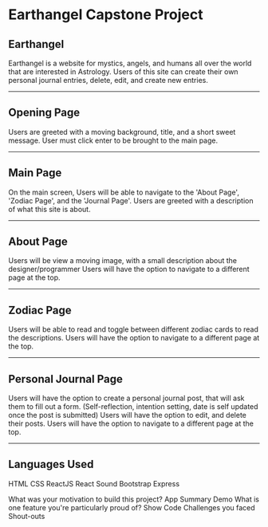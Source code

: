# Earthangel Capstone Project

## Earthangel

Earthangel is a website for mystics, angels, and humans all over the world that are interested in Astrology. Users of this site can create their own personal journal entries, delete, edit, and create new entries.

---

## Opening Page

Users are greeted with a moving background, title, and a short sweet message.
User must click enter to be brought to the main page.

---

## Main Page

On the main screen, Users will be able to navigate to the 'About Page', 'Zodiac Page', and the 'Journal Page'.
Users are greeted with a description of what this site is about.

---

## About Page

Users will be view a moving image, with a small description about the designer/programmer
Users will have the option to navigate to a different page at the top.

---

## Zodiac Page

Users will be able to read and toggle between different zodiac cards to read the descriptions.
Users will have the option to navigate to a different page at the top.

---

## Personal Journal Page

Users will have the option to create a personal journal post, that will ask them to fill out a form. (Self-reflection, intention setting, date is self updated once the post is submitted)
Users will have the option to edit, and delete their posts.
Users will have the option to navigate to a different page at the top.

---

## Languages Used

HTML
CSS
ReactJS
React Sound
Bootstrap
Express

What was your motivation to build this project?
App Summary
Demo
What is one feature you're particularly proud of? Show Code
Challenges you faced
Shout-outs
